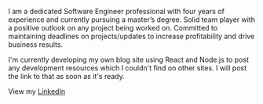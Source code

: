 I am a dedicated Software Engineer professional with four years of experience and currently pursuing a master’s degree. Solid team player with a positive outlook on any project being worked on. Committed to maintaining deadlines on projects/updates to increase profitability and drive business results.

I'm currently developing my own blog site using React and Node.js to post any development resources which I couldn't find on other sites. I will post the link to that as soon as it's ready.

View my [LinkedIn](https://www.linkedin.com/in/sandeep-kumar-basandrai-5021bb173)
